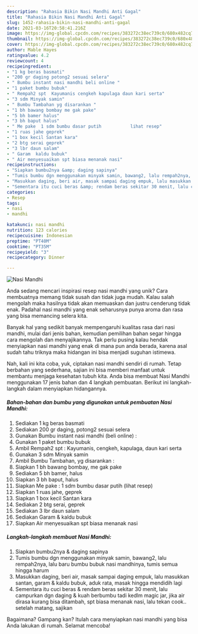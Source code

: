 ```yaml
---
description: "Rahasia Bikin Nasi Mandhi Anti Gagal"
title: "Rahasia Bikin Nasi Mandhi Anti Gagal"
slug: 1452-rahasia-bikin-nasi-mandhi-anti-gagal
date: 2021-03-16T20:58:41.216Z
image: https://img-global.cpcdn.com/recipes/383272c38ec739c0/680x482cq70/nasi-mandhi-foto-resep-utama.jpg
thumbnail: https://img-global.cpcdn.com/recipes/383272c38ec739c0/680x482cq70/nasi-mandhi-foto-resep-utama.jpg
cover: https://img-global.cpcdn.com/recipes/383272c38ec739c0/680x482cq70/nasi-mandhi-foto-resep-utama.jpg
author: Mable Hayes
ratingvalue: 4.2
reviewcount: 4
recipeingredient:
- "1 kg beras basmati"
- "200 gr daging potong2 sesuai selera"
- " Bumbu instant nasi mandhi beli online "
- "1 paket bumbu bubuk"
- " Rempah2 spt  Kayumanis cengkeh kapulaga daun kari serta"
- "3 sdm Minyak samin"
- " Bumbu Tambahan yg disarankan "
- "1 bh bawang bombay me gak pake"
- "5 bh bamer halus"
- "3 bh baput halus"
- " Me pake  1 sdm bumbu dasar putih           lihat resep"
- "1 ruas jahe geprek"
- "1 box kecil Santan kara"
- "2 btg serai geprek"
- "3 lbr daun salam"
- " Garam  kaldu bubuk"
- " Air menyesuaikan spt biasa menanak nasi"
recipeinstructions:
- "Siapkan bumbu2nya &amp; daging sapinya"
- "Tumis bumbu dgn menggunakan minyak samin, bawang2, lalu rempah2nya, lalu baru bumbu bubuk nasi mandhinya, tumis semua hingga harum"
- "Masukkan daging, beri air, masak sampai daging empuk, lalu masukkan santan, garam &amp; kaldu bubuk, aduk rata, masak hingga mendidih lagi"
- "Sementara itu cuci beras &amp; rendam beras sekitar 30 menit, lalu campurkan dgn daging &amp; kuah berbumbu tadi kedlm magic jar, jika air dirasa kurang bisa ditambah, spt biasa menanak nasi, lalu tekan cook.. setelah matang, sajikan"
categories:
- Resep
tags:
- nasi
- mandhi

katakunci: nasi mandhi 
nutrition: 123 calories
recipecuisine: Indonesian
preptime: "PT40M"
cooktime: "PT35M"
recipeyield: "3"
recipecategory: Dinner

---
```



![Nasi Mandhi](https://img-global.cpcdn.com/recipes/383272c38ec739c0/680x482cq70/nasi-mandhi-foto-resep-utama.jpg)

Anda sedang mencari inspirasi resep nasi mandhi yang unik? Cara membuatnya memang tidak susah dan tidak juga mudah. Kalau salah mengolah maka hasilnya tidak akan memuaskan dan justru cenderung tidak enak. Padahal nasi mandhi yang enak seharusnya punya aroma dan rasa yang bisa memancing selera kita.



Banyak hal yang sedikit banyak mempengaruhi kualitas rasa dari nasi mandhi, mulai dari jenis bahan, kemudian pemilihan bahan segar hingga cara mengolah dan menyajikannya. Tak perlu pusing kalau hendak menyiapkan nasi mandhi yang enak di mana pun anda berada, karena asal sudah tahu triknya maka hidangan ini bisa menjadi suguhan istimewa.


Nah, kali ini kita coba, yuk, ciptakan nasi mandhi sendiri di rumah. Tetap berbahan yang sederhana, sajian ini bisa memberi manfaat untuk membantu menjaga kesehatan tubuh kita. Anda bisa membuat Nasi Mandhi menggunakan 17 jenis bahan dan 4 langkah pembuatan. Berikut ini langkah-langkah dalam menyiapkan hidangannya.

<!--inarticleads1-->

##### Bahan-bahan dan bumbu yang digunakan untuk pembuatan Nasi Mandhi:

1. Sediakan 1 kg beras basmati
1. Sediakan 200 gr daging, potong2 sesuai selera
1. Gunakan  Bumbu instant nasi mandhi (beli online) :
1. Gunakan 1 paket bumbu bubuk
1. Ambil  Rempah2 spt : Kayumanis, cengkeh, kapulaga, daun kari serta
1. Gunakan 3 sdm Minyak samin
1. Ambil  Bumbu Tambahan, yg disarankan :
1. Siapkan 1 bh bawang bombay, me gak pake
1. Sediakan 5 bh bamer, halus
1. Siapkan 3 bh baput, halus
1. Siapkan  Me pake : 1 sdm bumbu dasar putih           (lihat resep)
1. Siapkan 1 ruas jahe, geprek
1. Siapkan 1 box kecil Santan kara
1. Sediakan 2 btg serai, geprek
1. Sediakan 3 lbr daun salam
1. Sediakan  Garam &amp; kaldu bubuk
1. Siapkan  Air menyesuaikan spt biasa menanak nasi




<!--inarticleads2-->

##### Langkah-langkah membuat Nasi Mandhi:

1. Siapkan bumbu2nya &amp; daging sapinya
1. Tumis bumbu dgn menggunakan minyak samin, bawang2, lalu rempah2nya, lalu baru bumbu bubuk nasi mandhinya, tumis semua hingga harum
1. Masukkan daging, beri air, masak sampai daging empuk, lalu masukkan santan, garam &amp; kaldu bubuk, aduk rata, masak hingga mendidih lagi
1. Sementara itu cuci beras &amp; rendam beras sekitar 30 menit, lalu campurkan dgn daging &amp; kuah berbumbu tadi kedlm magic jar, jika air dirasa kurang bisa ditambah, spt biasa menanak nasi, lalu tekan cook.. setelah matang, sajikan




Bagaimana? Gampang kan? Itulah cara menyiapkan nasi mandhi yang bisa Anda lakukan di rumah. Selamat mencoba!
